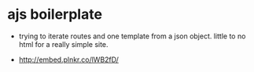 # ajs boilerplate

-	trying to iterate routes and one template from a json object. little to no html for a really simple site.

-	http://embed.plnkr.co/lWB2fD/